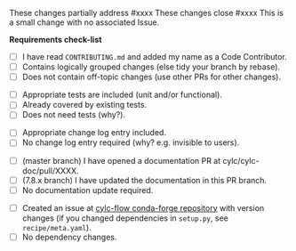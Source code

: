 <!-- Complete this Pull Request template. -->

<!-- Significant PRs should address an existing Issue. Choose one: -->

These changes partially address #xxxx
These changes close #xxxx
This is a small change with no associated Issue.

<!-- The following requirements must be satisfied (with "[x]"). -->
<!-- Mark the PR as a Draft if all requirements are not yet satisfied. -->

**Requirements check-list**
- [ ] I have read `CONTRIBUTING.md` and added my name as a Code Contributor.
- [ ] Contains logically grouped changes (else tidy your branch by rebase).
- [ ] Does not contain off-topic changes (use other PRs for other changes).
<!-- choose one: -->
- [ ] Appropriate tests are included (unit and/or functional).
- [ ] Already covered by existing tests.
- [ ] Does not need tests (why?).
<!-- choose one: -->
- [ ] Appropriate change log entry included.
- [ ] No change log entry required (why? e.g. invisible to users).
<!-- choose one: -->
- [ ] (master branch) I have opened a documentation PR at cylc/cylc-doc/pull/XXXX.
- [ ] (7.8.x branch) I have updated the documentation in this PR branch.
- [ ] No documentation update required.
<!-- choose one: -->
- [ ] Created an issue at [cylc-flow conda-forge repository](https://github.com/conda-forge/cylc-flow-feedstock) with version changes (if you changed dependencies in `setup.py`, see `recipe/meta.yaml`).
- [ ] No dependency changes.
